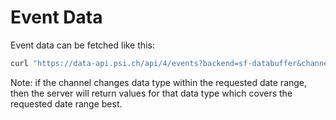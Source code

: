 # Event Data

Event data can be fetched like this:

```bash
curl "https://data-api.psi.ch/api/4/events?backend=sf-databuffer&channelName=S10BC01-DBPM010:Q1&begDate=2024-02-15T12:41:00Z&endDate=2024-02-15T12:42:00Z"
```

Note: if the channel changes data type within the requested date range, then the
server will return values for that data type which covers the requested
date range best.
